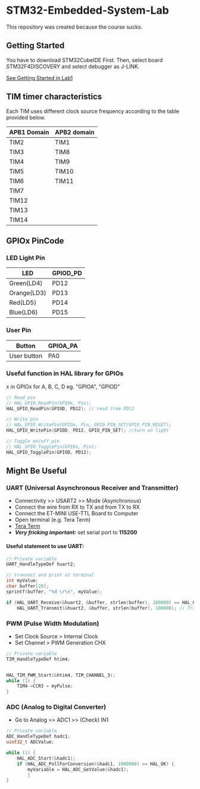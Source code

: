 # STM32-Embedded-System-Lab
This repository was created because the course sucks.

## Getting Started

You have to download STM32CubeIDE First. Then, select board STM32F4DISCOVERY and select debugger as J-LINK.

[See Getting Started in Lab1](https://github.com/tongplw/STM32-Embedded-System-Lab/blob/master/Lab1%20Basic%20MCU%20development%20on%20STM32/Lab1-Main.pdf)

## TIM timer characteristics

Each TIM uses different clock source frequency according to the table provided below.

| APB1 Domain | APB2 domain |
| ------------- | ------------- |
| TIM2  | TIM1 	|
| TIM3  | TIM8 	|
| TIM4  | TIM9 	|
| TIM5  | TIM10 |
| TIM6  | TIM11 |
| TIM7  |	|
| TIM12 |	|
| TIM13 |	|
| TIM14 |	|

## GPIOx PinCode

### LED Light Pin

| LED | GPIOD_PD |
| ------------- | ------------- |
| Green(LD4)  |  PD12 	|
| Orange(LD3)  |  PD13	|
| Red(LD5)  | 	PD14 	|
| Blue(LD6)  | PD15 |

### User Pin

| Button | GPIOA_PA |
| ------------- | ------------- |
| User button  |  PA0 |


### Useful function in HAL library for GPIOs

x in GPIOx for A, B, C, D eg. "GPIOA", "GPIOD"

```C
// Read pin
// HAL_GPIO_ReadPin(GPIOx, Pin);
HAL_GPIO_ReadPin(GPIOD, PD12); // read from PD12

// Write pin
// HAL_GPIO_WritePin(GPIOx, Pin, GPIO_PIN_SET/GPIO_PIN_RESET);
HAL_GPIO_WritePin(GPIOD, PD12, GPIO_PIN_SET); //turn on light

// Toggle on/off pin
// HAL_GPIO_TogglePin(GPIOx, Pin);
HAL_GPIO_TogglePin(GPIOD, PD12);
```

## Might Be Useful


### UART (Universal Asynchronous Receiver and Transmitter)

* Connectivity >> USART2 >> Mode (Asynchronous)
* Connect the wire from RX to TX and from TX to RX
* Connect the ET-MINI USE-TTL Board to Computer
* Open terminal (e.g. Tera Term)
* [Tera Term](https://osdn.net/projects/ttssh2/releases/)
* ***Very fricking important:*** set serial port to **115200**

#### Useful statement to use UART:

```C
// Private variable
UART_HandleTypeDef huart2;

// transmit and print at terminal
int myValue;
char buffer[20];
sprintf(buffer, "%d \r\n", myValue);

if (HAL_UART_Receive(&huart2, &buffer, strlen(buffer), 100000) == HAL_OK) // Receive
	HAL_UART_Transmit(&huart2, &buffer, strlen(buffer), 100000); // Transmit
```

### PWM (Pulse Width Modulation)

* Set Clock Source > Internal Clock
* Set Channel > PWM Generation CHX

```C
// Private variable
TIM_HandleTypeDef htim4;


HAL_TIM_PWM_Start(&htim4, TIM_CHANNEL_3);
while (1) {
	TIM4->CCR3 = myPulse;
}
```

### ADC (Analog to Digital Converter)

* Go to Analog >> ADC1 >> (Check) IN1



```C
// Private variable
ADC_HandleTypeDef hadc1;
uint32_t ADCValue;

while (1) {
	HAL_ADC_Start(&hadc1);
	if (HAL_ADC_PollForConversion(&hadc1, 1000000) == HAL_OK) {
		myVariable = HAL_ADC_GetValue(&hadc1);
    	}
}
```
